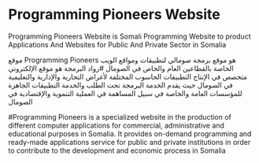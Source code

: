 # Programming Pioneers Website

Programming Pioneers Website is Somali Programming Website to product Applications And Websites for Public And Private Sector in Somalia

موقع Programming Pioneers هو موقع برمجة صومالي لتطبيقات ومواقع الويب الخاصة بالقطاعين العام والخاص في الصومال
#رواد البرمجة هو موقع الإلكتروني متخصص في الإنتاج التطبيقات الحاسوب المختلفة لأغراض التجارية والإدارية والتعليمية في الصومال حيث يقدم الخدمة البرمجة تحت الطلب والخدمة 
التطبيقات الجاهزة للمؤسسات العامة والخاصة في سبيل المساهمة في العملية التنموية والإقتصادية في الصومال

#Programming Pioneers is a specialized website in the production of different computer applications for commercial, administrative and educational purposes in Somalia. It provides on-demand programming and ready-made applications service for public and private institutions in order to contribute to the development and economic process in Somalia
